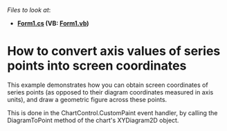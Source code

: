 <!-- default file list -->
*Files to look at*:

* **[Form1.cs](./CS/CustomPaintEvent/Form1.cs) (VB: [Form1.vb](./VB/CustomPaintEvent/Form1.vb))**
<!-- default file list end -->
# How to convert axis values of series points into screen coordinates


<p>This example demonstrates how you can obtain screen coordinates of series points (as opposed to their diagram coordinates measured in axis units), and draw a geometric figure across these points.</p><p>This is done in the ChartControl.CustomPaint event handler, by calling the DiagramToPoint method of the chart's XYDiagram2D object.</p>

<br/>


